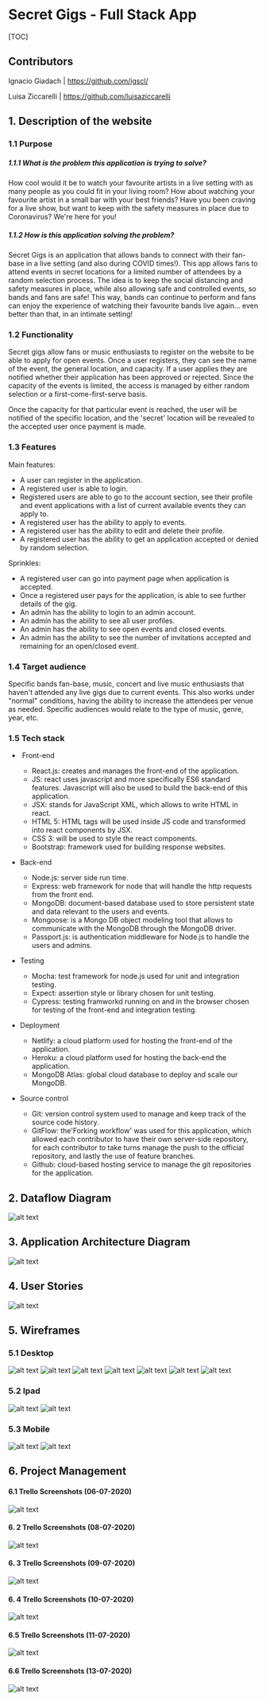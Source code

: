 # Secret Gigs - Full Stack App

[TOC]

## Contributors

Ignacio Giadach | https://github.com/igscl/

Luisa Ziccarelli | https://github.com/luisaziccarelli

## 1. Description of the website 

### 1.1 Purpose 

##### 1.1.1 What is the problem this application is trying to solve?

How cool would it be to watch your favourite artists in a live setting with as many people as you could fit in your living room? How about watching your favourite artist in a small bar with your best friends? Have you been craving for a live show, but want to keep with the safety measures in place due to Coronavirus? We're here for you!

##### 1.1.2 How is this application solving the problem?

Secret Gigs is an application that allows bands to connect with their fan-base in a live setting (and also during COVID times!). This app allows fans to attend events in secret locations for a limited number of attendees by a random selection process. The idea is to keep the social distancing and safety measures in place, while also allowing safe and controlled events, so bands and fans are safe! This way, bands can continue to perform and fans can enjoy the experience of watching their favourite bands live again... even better than that, in an intimate setting!

### 1.2 Functionality 

Secret gigs allow fans or music enthusiasts to register on the website to be able to apply for open events. Once a user registers, they can see the name of the event, the general location, and capacity. If a user applies they are notified whether their application has been approved or rejected. Since the capacity of the events is limited, the access is managed by either random selection or a first-come-first-serve basis. 

Once the capacity for that particular event is reached, the user will be notified of the specific location, and the 'secret' location will be revealed to the accepted user once payment is made.

### 1.3 Features

Main features:

- A user can register in the application. 
- A registered user is able to login.
- Registered users are able to go to the account section, see their profile and event applications with a list of current available events they can apply to.
- A registered user has the ability to apply to events.
- A registered user has the ability to edit and delete their profile.
- A registered user has the ability to get an application accepted or denied by random selection.

Sprinkles:
- A registered user can go into payment page when application is accepted.
- Once a registered user pays for the application, is able to see further details of the gig.
- An admin has the ability to login to an admin account.
- An admin has the ability to see all user profiles.
- An admin has the ability to see open events and closed events.
- An admin has the ability to see the number of invitations accepted and remaining for an open/closed event. 

### 1.4 Target audience
Specific bands fan-base, music, concert and live music enthusiasts that haven't attended any live gigs due to current events. This also works under "normal" conditions, having the ability to increase the attendees per venue as needed. Specific audiences would relate to the type of music, genre, year, etc.

### 1.5 Tech stack
- ​	Front-end
  - React.js: creates and manages the front-end of the application. 
  - JS: react uses javascript and more specifically ES6 standard features. Javascript will also be used to build the back-end of this application.
  - JSX: stands for JavaScript XML, which allows to write HTML in react.
  - HTML 5: HTML tags will be used inside JS code and transformed into react components by JSX.
  - CSS 3: will be used to style the react components.
  - Bootstrap: framework used for building response websites.

- Back-end
  - Node.js: server side run time. 
  - Express: web framework for node that will handle the http requests from the front end. 
  - MongoDB: document-based database used to store persistent state and data relevant to the users and events. 
  - Mongoose: is a Mongo DB object modeling tool that allows to communicate with the MongoDB through the MongoDB driver.
  - Passport.js: is authentication middleware for Node.js to handle the users and admins.

- Testing
  - Mocha: test framework for node.js used for unit and integration testing.
  - Expect: assertion style or library chosen for unit testing.
  - Cypress: testing framworkd running on and in the browser chosen for testing of the front-end and integration testing.
  
- Deployment
  - Netlify: a cloud platform used for hosting the front-end of the application. 
  - Heroku: a cloud platform used for hosting the back-end the application.
  - MongoDB Atlas: global cloud database to deploy and scale our MongoDB. 

- Source control 
  - Git: version control system used to manage and keep track of the source code history. 
  - GitFlow: the'Forking workflow' was used for this application, which allowed each contributor to have their own server-side repository, for each contributor to take turns manage the push to the official repository, and lastly the use of feature branches.
  - Github: cloud-based hosting service to manage the git repositories for the application. 


## 2. Dataflow Diagram

![alt text](./docs/R2-DFD.png "Data Flow Diagram")

## 3. Application Architecture Diagram

![alt text](./docs/Application_architecture_diagram.png "Application Architecture Diagram")

## 4. User Stories

![alt text](./docs/secret_gigs_userStories.png "User Stories")

## 5. Wireframes

### 5.1 Desktop
![alt text](./docs/wireframes_desktop/home-desktop.png "Home page Desktop")
![alt text](./docs/wireframes_desktop/sign-up-desktop.png "Sign up desktop")
![alt text](./docs/wireframes_desktop/login-desktop.png "Login desktop")
![alt text](./docs/wireframes_desktop/profile-desktop.png "Profile desktop")
![alt text](./docs/wireframes_desktop/admin-dashboard-desktop.png "Admin desktop") 
![alt text](./docs/wireframes_desktop/profiles-desktop.png "Profiles dsk")
![alt text](./docs/wireframes_desktop/events-desktop.png "Events dsk")

### 5.2 Ipad
![alt text](./docs/ipad_wireframes/ipad1_wireframes.png "Home, sign up, login Ipad")
![alt text](./docs/ipad_wireframes/ipad2_wireframes.png "Profile, admin, profiles, events Ipad")

### 5.3 Mobile 
![alt text](./docs/mobile_wireframes/mobile_one.png "Home, login, sign up, profiles Mobile")
![alt text](./docs/mobile_wireframes/mobile_two.png "Admin, profiles, events Mobile")

## 6. Project Management

#### 6.1 Trello Screenshots (06-07-2020)
![alt text](./docs/screenshots/trello_screenshot1_06-07.png "Trello 1")
#### 6. 2 Trello Screenshots (08-07-2020)
![alt text](./docs/screenshots/trello_screenshot_08-07.png "Trello 2")
#### 6. 3 Trello Screenshots (09-07-2020)
![alt text](./docs/screenshots/trello_screenshot2_09-07.png "Trello 3")
#### 6. 4 Trello Screenshots (10-07-2020)
![alt text](./docs/screenshots/trello_screenshot_10-07.png "Trello 4")
#### 6.5 Trello Screenshots (11-07-2020)
![alt text](./docs/screenshots/trello_screenshot_11-07.png "Trello 5")
#### 6.6 Trello Screenshots (13-07-2020)
![alt text](./docs/screenshots/trello_screenshot_13-07.png "Trello 5") 
